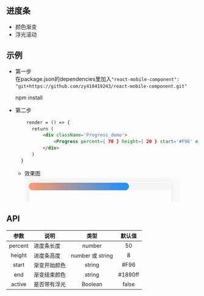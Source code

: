## 进度条
- 颜色渐变
- 浮光滚动

## 示例

* 第一步  
在package.json的dependencies里加入``` "react-mobile-component": "git+https://github.com/zy410419243/react-mobile-component.git" ```  

    npm install  

* 第二步
    ``` html
        render = () => {
          return (
              <div className='Progress_demo'>
                  <Progress percent={ 70 } height={ 20 } start='#F96' end='#1890ff' active />
              </div>
          )
      }
    ``` 
    
    * 效果图  
    ![img](./demo_img/demo.gif)

## API
| 参数 | 说明 | 类型 | 默认值 |
| :------: | ----- | :------: | :------: |
| percent | 进度条长度 | number | 50 |
| height | 进度条高度 | number 或 string | 8 |
| start | 渐变开始颜色 | string | #F96 |
| end | 渐变结束颜色 | string | #1890ff |
| active | 是否带有浮光 | Boolean | false |